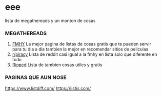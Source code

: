 # eee
lista de megathereads y un monton de cosas

### MEGATHEREADS
1. [FMHY](https://fmhy.net) La mejor pagina de listas de cosas gratis que te pueden servir para tu dia a dia tambien la mejor en recomendar sitios de peliculas
1. [r/piracy](https://www.reddit.com/r/Piracy/wiki/megathread) LIsta de reddit casi igual a la fmhy en lista solo que diferente en todo
1. [Ripped](https://ripped.guide/) Lista de tambien cosas utiles y gratis

### PAGINAS QUE AUN NOSE
https://www.listdiff.com/
https://listjs.com/
